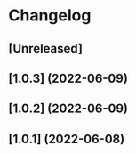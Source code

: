 # Changelog

## [Unreleased]

## [1.0.3] (2022-06-09)

## [1.0.2] (2022-06-09)

## [1.0.1] (2022-06-08)
